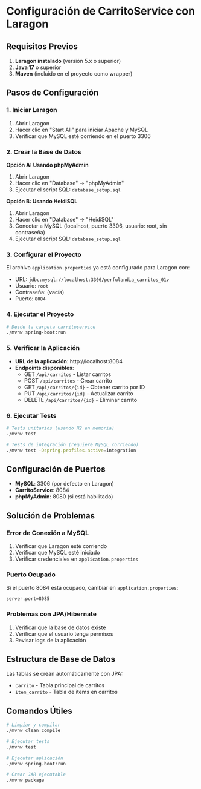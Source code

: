 # Configuración de CarritoService con Laragon

## Requisitos Previos

1. **Laragon instalado** (versión 5.x o superior)
2. **Java 17** o superior
3. **Maven** (incluido en el proyecto como wrapper)

## Pasos de Configuración

### 1. Iniciar Laragon

1. Abrir Laragon
2. Hacer clic en "Start All" para iniciar Apache y MySQL
3. Verificar que MySQL esté corriendo en el puerto 3306

### 2. Crear la Base de Datos

**Opción A: Usando phpMyAdmin**
1. Abrir Laragon
2. Hacer clic en "Database" → "phpMyAdmin"
3. Ejecutar el script SQL: `database_setup.sql`

**Opción B: Usando HeidiSQL**
1. Abrir Laragon
2. Hacer clic en "Database" → "HeidiSQL"
3. Conectar a MySQL (localhost, puerto 3306, usuario: root, sin contraseña)
4. Ejecutar el script SQL: `database_setup.sql`

### 3. Configurar el Proyecto

El archivo `application.properties` ya está configurado para Laragon con:
- URL: `jdbc:mysql://localhost:3306/perfulandia_carritos_01v`
- Usuario: `root`
- Contraseña: (vacía)
- Puerto: `8084`

### 4. Ejecutar el Proyecto

```bash
# Desde la carpeta carritoservice
./mvnw spring-boot:run
```

### 5. Verificar la Aplicación

- **URL de la aplicación**: http://localhost:8084
- **Endpoints disponibles**:
  - GET `/api/carritos` - Listar carritos
  - POST `/api/carritos` - Crear carrito
  - GET `/api/carritos/{id}` - Obtener carrito por ID
  - PUT `/api/carritos/{id}` - Actualizar carrito
  - DELETE `/api/carritos/{id}` - Eliminar carrito

### 6. Ejecutar Tests

```bash
# Tests unitarios (usando H2 en memoria)
./mvnw test

# Tests de integración (requiere MySQL corriendo)
./mvnw test -Dspring.profiles.active=integration
```

## Configuración de Puertos

- **MySQL**: 3306 (por defecto en Laragon)
- **CarritoService**: 8084
- **phpMyAdmin**: 8080 (si está habilitado)

## Solución de Problemas

### Error de Conexión a MySQL
1. Verificar que Laragon esté corriendo
2. Verificar que MySQL esté iniciado
3. Verificar credenciales en `application.properties`

### Puerto Ocupado
Si el puerto 8084 está ocupado, cambiar en `application.properties`:
```properties
server.port=8085
```

### Problemas con JPA/Hibernate
1. Verificar que la base de datos existe
2. Verificar que el usuario tenga permisos
3. Revisar logs de la aplicación

## Estructura de Base de Datos

Las tablas se crean automáticamente con JPA:
- `carrito` - Tabla principal de carritos
- `item_carrito` - Tabla de items en carritos

## Comandos Útiles

```bash
# Limpiar y compilar
./mvnw clean compile

# Ejecutar tests
./mvnw test

# Ejecutar aplicación
./mvnw spring-boot:run

# Crear JAR ejecutable
./mvnw package
``` 